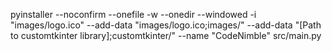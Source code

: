 pyinstaller --noconfirm --onefile -w --onedir --windowed -i "images/logo.ico" --add-data "images/logo.ico;images/" --add-data "[Path to customtkinter library];customtkinter/" --name "CodeNimble" src/main.py